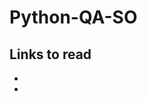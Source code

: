 # Python-QA-SO

## Links to read
<ul>
<li><a href = "https://people.eecs.berkeley.edu/~alspaugh/papers/lsa_idea_2013.pdf" ></a> </li>
<li><a href = "https://rpubs.com/fariz/NLP"></a></li>
</ul>

